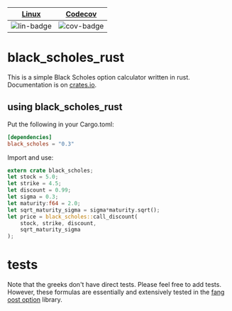 | [Linux][lin-link] |  [Codecov][cov-link]  |
| :---------------: | :-------------------: |
| ![lin-badge]      | ![cov-badge]          |

[lin-badge]: https://travis-ci.org/phillyfan1138/black_scholes_rust.svg?branch=master "Travis build status"
[lin-link]:  https://travis-ci.org/phillyfan1138/black_scholes_rust "Travis build status"
[cov-badge]: https://codecov.io/gh/phillyfan1138/black_scholes_rust/branch/master/graph/badge.svg
[cov-link]:  https://codecov.io/gh/phillyfan1138/black_scholes_rust


# black_scholes_rust

This is a simple Black Scholes option calculator written in rust.  Documentation is on [crates.io](https://docs.rs/black_scholes/0.3.0/black_scholes/).

## using black_scholes_rust
Put the following in your Cargo.toml:

```toml
[dependencies]
black_scholes = "0.3"
```

Import and use:

```rust
extern crate black_scholes;
let stock = 5.0;
let strike = 4.5;
let discount = 0.99;
let sigma = 0.3;
let maturity:f64 = 2.0;
let sqrt_maturity_sigma = sigma*maturity.sqrt();
let price = black_scholes::call_discount(
    stock, strike, discount, 
    sqrt_maturity_sigma
);
```

# tests

Note that the greeks don't have direct tests.  Please feel free to add tests.  However, these formulas are essentially and extensively tested in the [fang oost option](https://github.com/phillyfan1138/fang_oost_option_rust) library.  
